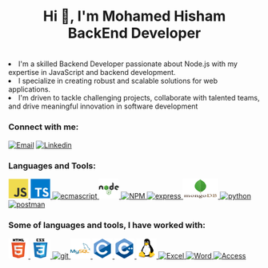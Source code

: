 <h1 align="center" display="inline" >Hi 👋, I'm Mohamed Hisham <br> BackEnd Developer</h1>


<br>

   <li>I'm a skilled Backend Developer passionate about Node.js with my expertise in JavaScript and backend development.</li>
   <li>I specialize in creating robust and scalable solutions for web applications.</li>
   <li> I'm driven to tackle challenging projects, collaborate with talented teams, and drive meaningful innovation in software development</li>



<h3 align="left">Connect with me:</h3>
<p align="left">
<a href="mailto: mohmedadm733@gmail.com" target="blank"><img align="center" src="https://img.icons8.com/?size=48&id=P7UIlhbpWzZm&format=png" alt="Email" height="40" width="40" /></a>
<a href="https://www.linkedin.com/in/mohamed-hesham-b0b542259" target="blank"><img align="center" src="https://raw.githubusercontent.com/rahuldkjain/github-profile-readme-generator/master/src/images/icons/Social/linked-in-alt.svg" alt="Linkedin" height="30" width="40" /></a>
</p>

<h3 align="left">Languages and Tools:</h3>
<p align="left"> 
  <a href="https://developer.mozilla.org/en-US/docs/Web/JavaScript" target="_blank" rel="noreferrer"> <img src="https://raw.githubusercontent.com/devicons/devicon/master/icons/javascript/javascript-original.svg" alt="javascript" width="40" height="40"/> </a> 
  <a href="https://www.typescriptlang.org/" target="_blank" rel="noreferrer"> <img src="https://raw.githubusercontent.com/devicons/devicon/master/icons/typescript/typescript-original.svg" alt="typescript" width="40" height="40"/> </a> 
  <a href="https://ecma-international.org/publications-and-standards/standards/ecma-262/" target="_blank" rel="noreferrer"> <img src="https://cdn.alsacreations.net/xmedia/doc/full/1670091904-es-ecmascript-logo.png" alt="ecmascript" width="40" height="40"/> </a> 
  <a href="https://nodejs.org" target="_blank" rel="noreferrer"> <img src="https://raw.githubusercontent.com/devicons/devicon/master/icons/nodejs/nodejs-original-wordmark.svg" alt="nodejs" width="40" height="40"/> </a> 
  <a href="https://www.npmjs.com/" target="_blank" rel="noreferrer"> <img src="https://img.icons8.com/?size=48&id=24895&format=png" alt="NPM" width="40" height="40"/> </a> 
  <a href="https://expressjs.com" target="_blank" rel="noreferrer"> <img src="https://img.icons8.com/?size=40&id=WNoJgbzDr3i2&format=png" alt="express" width="40" height="40"/> </a> 
  <a href="https://www.mongodb.com/" target="_blank" rel="noreferrer"> <img src="https://raw.githubusercontent.com/devicons/devicon/master/icons/mongodb/mongodb-original-wordmark.svg" alt="mongodb" width="70" height="40"/> </a> 
  <a href="https://www.python.org/" target="_blank" rel="noreferrer"> <img src="https://cdn.iconscout.com/icon/free/png-512/free-python-3521655-2945099.png?f=webp&w=256" alt="python" width="40" height="40"/> </a>
  <a href="https://postman.com" target="_blank" rel="noreferrer"> <img src="https://www.vectorlogo.zone/logos/getpostman/getpostman-icon.svg" alt="postman" width="40" height="40"/> </a>   
</p>
<h3 align="left">Some of languages and tools, I have worked with:</h3>
<p align="left">
  <a href="https://www.w3.org/html/" target="_blank" rel="noreferrer"> <img src="https://raw.githubusercontent.com/devicons/devicon/master/icons/html5/html5-original-wordmark.svg" alt="html5" width="40" height="40"/> </a> 
  <a href="https://www.w3schools.com/css/" target="_blank" rel="noreferrer"> <img src="https://raw.githubusercontent.com/devicons/devicon/master/icons/css3/css3-original-wordmark.svg" alt="css3" width="40" height="40"/> </a> 
  <a href="https://git-scm.com/" target="_blank" rel="noreferrer"> <img src="https://www.vectorlogo.zone/logos/git-scm/git-scm-icon.svg" alt="git" width="40" height="40"/> </a> 
  <a href="https://www.mysql.com/" target="_blank" rel="noreferrer"> <img src="https://raw.githubusercontent.com/devicons/devicon/master/icons/mysql/mysql-original-wordmark.svg" alt="mysql" width="40" height="40"/> </a> 
  <a href="https://www.cprogramming.com/" target="_blank" rel="noreferrer"> <img src="https://raw.githubusercontent.com/devicons/devicon/master/icons/c/c-original.svg" alt="c" width="40" height="40"/> </a> 
  <a href="https://www.w3schools.com/cpp/" target="_blank" rel="noreferrer"> <img src="https://raw.githubusercontent.com/devicons/devicon/master/icons/cplusplus/cplusplus-original.svg" alt="cplusplus" width="40" height="40"/> </a>
  <a href="https://www.linux.org/" target="_blank" rel="noreferrer"> <img src="https://raw.githubusercontent.com/devicons/devicon/master/icons/linux/linux-original.svg" alt="linux" width="40" height="40"/> </a>
  <a href="https://www.microsoft.com/ar/microsoft-365/microsoft-office" target="_blank" rel="noreferrer"> <img src="https://img.icons8.com/?size=48&id=13654&format=png" alt="Excel" width="40" height="40"/> </a>
  <a href="https://www.microsoft.com/ar/microsoft-365/microsoft-office" target="_blank" rel="noreferrer"> <img src="https://img.icons8.com/?size=48&id=13674&format=png" alt="Word" width="40" height="40"/> </a> 
  <a href="https://www.microsoft.com/ar/microsoft-365/microsoft-office" target="_blank" rel="noreferrer"> <img src="https://img.icons8.com/?size=48&id=JdOSrU3pawBf&format=png" alt="Access" width="40" height="40"/> </a>
</p>

